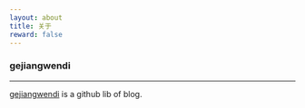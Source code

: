 ```yaml
---
layout: about
title: 关于
reward: false
---
```


### gejiangwendi

---

[gejiangwendi] is a github lib of blog.

[gejiangwendi]: https://gejiangwendi.github.io
